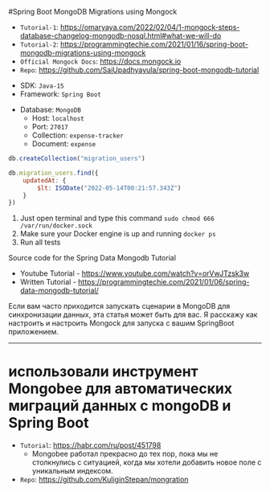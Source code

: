 #Spring Boot MongoDB Migrations using Mongock

* `Tutorial-1`: https://omaryaya.com/2022/02/04/1-mongock-steps-database-changelog-mongodb-nosql.html#what-we-will-do
* `Tutorial-2`: https://programmingtechie.com/2021/01/16/spring-boot-mongodb-migrations-using-mongock
* `Official Mongock Docs`: https://docs.mongock.io
* `Repo`: https://github.com/SaiUpadhyayula/spring-boot-mongodb-tutorial

- SDK: `Java-15`
- Framework: `Spring Boot`
+ Database: `MongoDB`
  - Host: `localhost`
  - Port: `27017`
  - Collection: `expense-tracker`
  - Document: `expense`

```js
db.createCollection("migration_users")
```
```js
db.migration_users.find({
    updatedAt: {
        $lt: ISODate("2022-05-14T00:21:57.343Z")
    }
})
```

1. Just open terminal and type this command
   `sudo chmod 666 /var/run/docker.sock`
2. Make sure your Docker engine is up and running
   `docker ps`
3. Run all tests

Source code for the Spring Data Mongodb Tutorial 
* Youtube Tutorial - https://www.youtube.com/watch?v=orVwJTzsk3w
* Written Tutorial - https://programmingtechie.com/2021/01/06/spring-data-mongodb-tutorial/

Если вам часто приходится запускать сценарии в MongoDB для синхронизации данных, эта статья может быть для вас.
Я расскажу как настроить и настроить Mongock для запуска с вашим SpringBoot приложением.


---

# использовали инструмент Mongobee для автоматических миграций данных с mongoDB и Spring Boot

+ `Tutorial`: https://habr.com/ru/post/451798
  - Mongobee работал прекрасно до тех пор, пока мы не столкнулись с ситуацией, когда мы хотели добавить новое поле с уникальным индексом.
+ `Repo`: https://github.com/KuliginStepan/mongration
